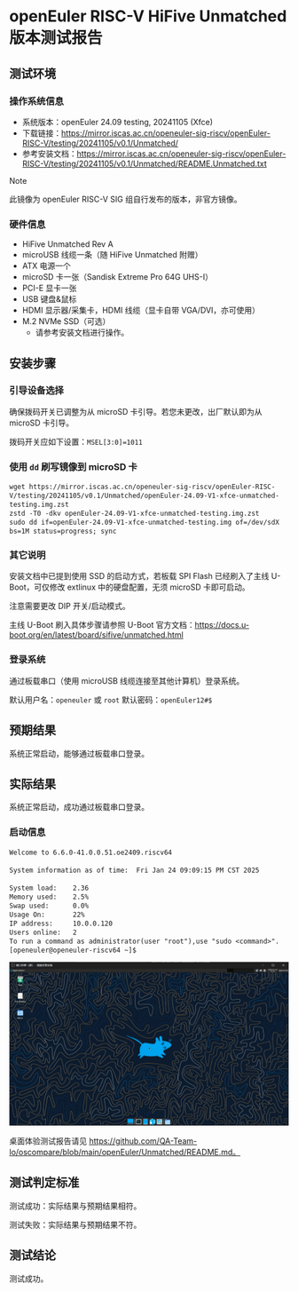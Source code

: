 # openEuler RISC-V HiFive Unmatched 版本测试报告

## 测试环境

### 操作系统信息

- 系统版本：openEuler 24.09 testing, 20241105 (Xfce)
- 下载链接：https://mirror.iscas.ac.cn/openeuler-sig-riscv/openEuler-RISC-V/testing/20241105/v0.1/Unmatched/
- 参考安装文档：https://mirror.iscas.ac.cn/openeuler-sig-riscv/openEuler-RISC-V/testing/20241105/v0.1/Unmatched/README.Unmatched.txt

> [!NOTE]
> 此镜像为 openEuler RISC-V SIG 组自行发布的版本，非官方镜像。

### 硬件信息

- HiFive Unmatched Rev A
- microUSB 线缆一条（随 HiFive Unmatched 附赠）
- ATX 电源一个
- microSD 卡一张（Sandisk Extreme Pro 64G UHS-I）
- PCI-E 显卡一张
- USB 键盘&鼠标
- HDMI 显示器/采集卡，HDMI 线缆（显卡自带 VGA/DVI，亦可使用）
- M.2 NVMe SSD（可选）
    - 请参考安装文档进行操作。

## 安装步骤

### 引导设备选择

确保拨码开关已调整为从 microSD 卡引导。若您未更改，出厂默认即为从 microSD 卡引导。

拨码开关应如下设置：`MSEL[3:0]=1011`

### 使用 `dd` 刷写镜像到 microSD 卡

```shell
wget https://mirror.iscas.ac.cn/openeuler-sig-riscv/openEuler-RISC-V/testing/20241105/v0.1/Unmatched/openEuler-24.09-V1-xfce-unmatched-testing.img.zst
zstd -T0 -dkv openEuler-24.09-V1-xfce-unmatched-testing.img.zst
sudo dd if=openEuler-24.09-V1-xfce-unmatched-testing.img of=/dev/sdX bs=1M status=progress; sync
```

### 其它说明

安装文档中已提到使用 SSD 的启动方式，若板载 SPI Flash 已经刷入了主线 U-Boot，可仅修改 extlinux 中的硬盘配置，无须 microSD 卡即可启动。

注意需要更改 DIP 开关/启动模式。

主线 U-Boot 刷入具体步骤请参照 U-Boot 官方文档：https://docs.u-boot.org/en/latest/board/sifive/unmatched.html

### 登录系统

通过板载串口（使用 microUSB 线缆连接至其他计算机）登录系统。

默认用户名：`openeuler` 或 `root`
默认密码：`openEuler12#$`

## 预期结果

系统正常启动，能够通过板载串口登录。

## 实际结果

系统正常启动，成功通过板载串口登录。

### 启动信息

```log
Welcome to 6.6.0-41.0.0.51.oe2409.riscv64

System information as of time:  Fri Jan 24 09:09:15 PM CST 2025

System load:    2.36
Memory used:    2.5%
Swap used:      0.0%
Usage On:       22%
IP address:     10.0.0.120
Users online:   2
To run a command as administrator(user "root"),use "sudo <command>".
[openeuler@openeuler-riscv64 ~]$
```
![](image/2025-01-24-21-44-34.png)

桌面体验测试报告请见 https://github.com/QA-Team-lo/oscompare/blob/main/openEuler/Unmatched/README.md。


## 测试判定标准

测试成功：实际结果与预期结果相符。

测试失败：实际结果与预期结果不符。

## 测试结论

测试成功。
